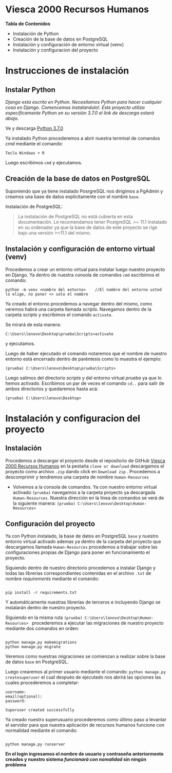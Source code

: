 # Viesca 2000 Recursos Humanos

**Tabla de Contenidos**
- Instalación de Python
- Creación de la base de datos en PostgreSQL
- Instalación y configuración de entorno virtual (venv)
- Instalación y configuracion del proyecto

# Instrucciones de instalación

## Instalar Python
  
*Django esta escrito en Python. Necesitamos Python para hacer cualquier cosa en Django. Comencemos instalandolo!. Este proyecto utiliza específicamente Python en su versión 3.7.0* *el link de descarga estará abajo.*

Ve y descarga [Python 3.7.0](https://www.python.org/downloads/release/python-370/) 

Ya instalado Python procederemos a abrir nuestra terminal de comandos *cmd* mediante el comando:

`Tecla Windows + R`

Luego escribimos `cmd` y ejecutamos.

## Creación de la base de datos en PostgreSQL

Suponiendo que ya tiene instalado PosrgreSQL nos dirigimos a PgAdmin y creamos una base de datos explícitamente con el nombre `base`.

Instalación de PostgreSQL:

> La instalación de PostgreSQL no está cubierta en esta documentación. Le recomendamos tener PostgreSQL >= 11.1 instalado en su ordenador ya que la base de datos de este proyecto se rige bajo una versión >=11.1 del mismo.

## Instalación y configuración de entorno virtual (venv)

Procedemos a crear un entorno virtual para instalar luego nuestro proyecto en Django. Ya dentro de nuestra consola de comandos `cmd` escribimos el comando:

 ```
 python -m venv <nombre del entorno>    //El nombre del entorno usted lo elige, no poner <> solo el nombre
 ```              
 
Ya creado el entorno procedemos a navegar dentro del mismo, como veremos habrá una carpeta llamada *scripts*. Navegamos dentro de la carpeta scripts y escribimos el comando `activate`. 

Se mirará de esta manera:
```
C:\Users\lenovo\Desktop\prueba\Scripts>activate
```
y ejecutamos.

Luego de haber ejecutado el comando notaremos que el nombre de nuestro entorno está encerrado dentro de paréntesis como lo muestra el ejemplo:

```
(prueba) C:\Users\lenovo\Desktop\prueba\Scripts>
```
Luego salimos del directorio *scripts* y del entorno virtual *prueba* ya que lo hemos activado. Escribimos un par de veces  el comando `cd..` para salir de ambos directorios y quedaremos hasta acá:

```
(prueba) C:\Users\lenovo\Desktop>
```

# Instalación y configuracion del proyecto

## Instalación

Procedemos a descargar el proyecto desde el repositorio de GitHub [Viesca 2000 Recursos Humanos](https://github.com/InNominePatris/Human-Resources) en la pestaña `clone or download` descargamos el proyecto como archivo `.zip` dando click en `Download zip` . Procedemos a descomprimir y tendremos una carpeta de nombre `Human-Resources`

- Volvemos a la consola de comandos. Ya con nuestro entorno virtual activado `(prueba)` navegamos a la carpeta proyecto ya descargada `Human-Resources`. Nuestra dirección en la línea de comandos se verá de la siguiente manera: `(prueba) C:\Users\lenovo\Desktop\Human-Resources>`

## Configuración del proyecto

Ya con Python instalado, la base de datos en PostgreSQL `base` y nuestro entorno virtual activado ademas ya dentro de la carpeta del proyecto que descargamos llamada `Human-Resources` procedemos a trabajar sobre las configuraciones propias de Django para poner en funcionamiento el proyecto.

Siguiendo dentro de nuestro directorio procedemos a instalar Django y todas las librerías correspondientes contenidas en el archivo `.txt` de nombre *requirements* mediante el comando:

```

pip install -r requirements.txt
```

Y automáticamente nuestras librerías de terceros e incluyendo Django se instalarán dentro de nuestro proyecto.

Siguiendo en la misma ruta `(prueba) C:\Users\lenovo\Desktop\Human-Resources> ` procederemos a ejecutar las migraciones de nuestro proyecto mediante dos comandos en orden:

```

python manage.py makemigrations
python manage.py migrate
```
Veremos como nuestras migraciones se comienzan a realizar sobre la base de datos `base` en PostgreSQL.

Luego crearemos al primer usuario mediante el comando: `python manage.py createsuperuser` el cual después de ejecutado nos abrirá las opciones las cuales procederemos a completar:

```
username:
email(optional):
password:

Superuser created successfully
```
Ya creado nuestro superusuario procederemos como último paso a levantar el servidor para que nuestra aplicación de recursos humanos funcione con normalidad mediante el comando:

```

python manage.py runserver
```
**En el login ingresamos el nombre de usuario y contraseña anteriormente creados y  nuestro sistema _funcionará con nomalidad_ sin ningún problema**











